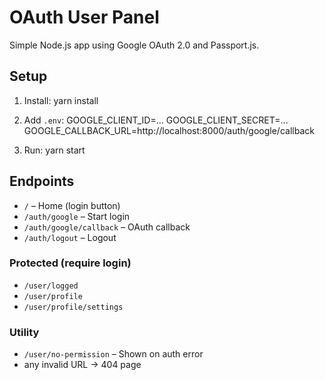 # OAuth User Panel

Simple Node.js app using Google OAuth 2.0 and Passport.js.

## Setup

1. Install:
   yarn install

2. Add `.env`:
   GOOGLE_CLIENT_ID=...
   GOOGLE_CLIENT_SECRET=...
   GOOGLE_CALLBACK_URL=http://localhost:8000/auth/google/callback

3. Run:
   yarn start

## Endpoints

- `/` – Home (login button)
- `/auth/google` – Start login
- `/auth/google/callback` – OAuth callback
- `/auth/logout` – Logout

### Protected (require login)

- `/user/logged`
- `/user/profile`
- `/user/profile/settings`

### Utility

- `/user/no-permission` – Shown on auth error
- any invalid URL → 404 page
